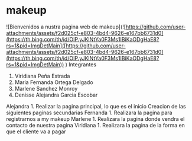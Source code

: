 # makeup
![Bienvenidos a nustra pagina web de makeup](![https://github.com/user-attachments/assets/f2d025cf-e803-4bd4-9626-e167bb6731d0](https://th.bing.com/th/id/OIP.yJKlNtYa0F3Ms1IBiKaODgHaE8?rs=1&pid=ImgDetMain]([https://github.com/user-attachments/assets/f2d025cf-e803-4bd4-9626-e167bb6731d0](https://th.bing.com/th/id/OIP.yJKlNtYa0F3Ms1IBiKaODgHaE8?rs=1&pid=ImgDetMain))
)
Integrantes 
1. Viridiana Peña Estrada
2. Maria Fernanda Ortega Delgado
3. Marlene Sanchez Monroy
4. Denisse Alejandra Garcia Escobar

Alejandra 1. Realizar la pagina principal, lo que es el inicio
Creacion de las siguientes paginas secundarias
Fernanda 1. Realizara la pagina para registrarnos a my makeup
Marlene 1. Realizara la pagina donde vendra el contacto de nuestra pagina
Viridiana 1. Realizara la pagina de la forma en que el cliente va a pagar

